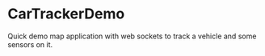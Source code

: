# CarTrackerDemo
Quick demo map application with web sockets to track a vehicle and some sensors on it.
